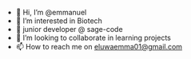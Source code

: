 - 👋 Hi, I’m @emmanuel
- 👀 I’m interested in Biotech
- 🌱 junior developer @ sage-code
- 💞️ I’m looking to collaborate in learning projects
- 📫 How to reach me on eluwaemma01@gmail.com

<!---
emmaeluwa/emmaeluwa is a ✨ special ✨ repository because its `README.md` (this file) appears on your GitHub profile.
You can click the Preview link to take a look at your changes.
--->

